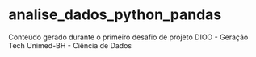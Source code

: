 # analise_dados_python_pandas
Conteúdo gerado durante o primeiro desafio de projeto DIOO - Geração Tech Unimed-BH - Ciência de Dados
